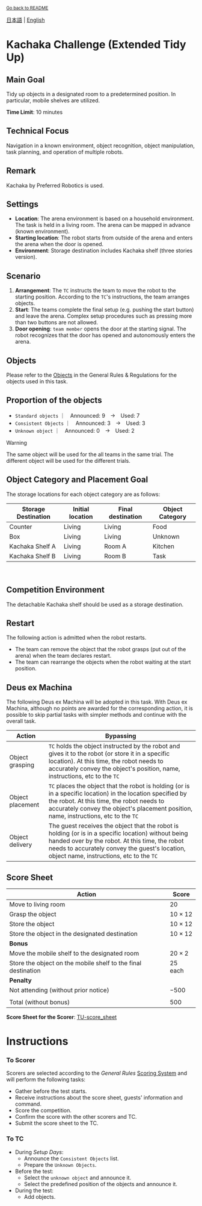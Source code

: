 <sub>[Go back to README](../../README_en.md)</sub>

[日本語](./tu_ja.md) | [English](./tu_en.md)

# Kachaka Challenge (Extended Tidy Up)

## Main Goal

Tidy up objects in a designated room to a predetermined position. In particular, mobile shelves are utilized.

**Time Limit**: 10 minutes

## Technical Focus

Navigation in a known environment, object recognition, object manipulation, task planning, and operation of multiple robots.

## Remark

Kachaka by Preferred Robotics is used.

## Settings

- **Location**: The arena environment is based on a household environment. The task is held in a living room. The arena can be mapped in advance (known environment).
- **Starting location**: The robot starts from outside of the arena and enters the arena when the door is opened.
- **Environment**: Storage destination includes Kachaka shelf (three stories version).

## Scenario

1. **Arrangement**: The `TC` instructs the team to move the robot to the starting position. According to the `TC`'s instructions, the team arranges objects.
1. **Start**: The teams complete the final setup (e.g. pushing the start button) and leave the arena. Complex setup procedures such as pressing more than two buttons are not allowed.
1. **Door opening**: `team member` opens the door at the starting signal. The robot recognizes that the door has opened and autonomously enters the arena.

## Objects

Please refer to the [Objects](gr_en.md#objects) in the General Rules & Regulations for the objects used in this task.

## Proportion of the objects

- `Standard objects` ｜　Announced: 9　→　Used: 7
- `Consistent Objects` ｜　Announced: 3　→　Used: 3
- `Unknown object` ｜　Announced: 0　→　Used: 2

> [!WARNING]
> The same object will be used for the all teams in the same trial. The different object will be used for the different trials.

## Object Category and Placement Goal

The storage locations for each object category are as follows:

| Storage Destination | Initial location | Final destination |  Object Category |
| ------------------|------- | ------ | ------------ |
| Counter           | Living | Living | Food         |
| Box​               | Living | Living | Unknown      |
| Kachaka Shelf A   | Living | Room A | Kitchen ​     |
| Kachaka Shelf B   | Living | Room B | Task​         |
​

## Competition Environment

The detachable Kachaka shelf should be used as a storage destination.

## Restart

The following action is admitted when the robot restarts.

- The team can remove the object that the robot grasps (put out of the arena) when the team declares restart.
- The team can rearrange the objects when the robot waiting at the start position.

## Deus ex Machina

The following Deus ex Machina will be adopted in this task. With Deus ex Machina, although no points are awarded for the corresponding action, it is possible to skip partial tasks with simpler methods and continue with the overall task.

|Action|Bypassing|
|------|---------|
| Object grasping | `TC` holds the object instructed by the robot and gives it to the robot (or store it in a specific location). At this time, the robot needs to accurately convey the object's position, name, instructions, etc to the `TC` |
| Object placement | `TC` places the object that the robot is holding (or is in a specific location) in the location specified by the robot. At this time, the robot needs to accurately convey the object's placement position, name, instructions, etc to the `TC` |
| Object delivery | The guest receives the object that the robot is holding (or is in a specific location) without being handed over by the robot. At this time, the robot needs to accurately convey the guest's location, object name, instructions, etc to the `TC` |

## Score Sheet

| Action                                                  | Score           |
| ------------------------------------------------------- | --------------- |
| Move to living room                                     | $20$            |
| Grasp the object                                        | $10 \times 12$  |
| Store the object                                        | $10 \times 12$  |
| Store the object in the designated destination          | $10 \times 12$      |
| **Bonus**                                               |                 |
| Move the mobile shelf to the designated room            | $20 \times 2$   |
| Store the object on the mobile shelf to the final destination | $25$ each |
| **Penalty**                                             |                 |
| Not attending (without prior notice)                    | $-500$          |
|                                                         |                 |
| Total (without bonus)                                   | $500$           |

**Score Sheet for the Scorer**: [TU-score_sheet](./doc/RCJ2024_OPL_TU-score_sheet.pdf)

# Instructions

### To Scorer

Scorers are selected according to the *General Rules* [Scoring System](./gr_en.md#scoring-system) and will perform the following tasks:

- Gather before the test starts.
- Receive instructions about the score sheet, guests' information and command.
- Score the competition.
- Confirm the score with the other scorers and TC.
- Submit the score sheet to the TC.

### To TC

- During *Setup Days*:
   - Announce the `Consistent Objects` list.
   - Prepare the `Unknown Objects`.
- Before the test:
   - Select the `unknown object` and announce it.
   - Select the predefined position of the objects and announce it.
 - During the test:
   - Add objects.
